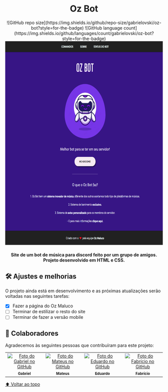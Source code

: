 <h1 align="center">
  Oz Bot
</h1>

<div align="center">
  ![GitHub repo size](https://img.shields.io/github/repo-size/gabrielovski/oz-bot?style=for-the-badge)
  ![GitHub language count](https://img.shields.io/github/languages/count/gabrielovski/oz-bot?style=for-the-badge)
</div>

<img src=".readme/preview.png" alt="exemplo imagem" style="width: 750px;height:650px;">

<h4 align="center">
  Site de um bot de música para discord feito por um grupo de amigos.<br>
  Projeto desenvolvido em HTML e CSS.
</h4>

## 🛠️ Ajustes e melhorias

O projeto ainda está em desenvolvimento e as próximas atualizações serão voltadas nas seguintes tarefas:

- [x] Fazer a página do Oz Maluco
- [ ] Terminar de estilizar o resto do site
- [ ] Terminar de fazer a versão mobile

## 🤝 Colaboradores

Agradecemos às seguintes pessoas que contribuíram para este projeto:

<table>
  <tr>
    <td align="center">
      <a href="https://github.com/gabrielovski">
        <img src="https://github.com/gabrielovski.png" width="100px;" alt="Foto do Gabriel no GitHub"/><br>
        <sub>
          <b>Gabriel</b>
        </sub>
      </a>
    </td>
    <td align="center">
      <a href="https://github.com/Mazuc0">
        <img src="https://github.com/Mazuc0.png" width="100px;" alt="Foto do Mateus no GitHub"/><br>
        <sub>
          <b>Mateus</b>
        </sub>
      </a>
    </td>
    <td align="center">
      <a href="https://github.com/eduxce">
        <img src="https://github.com/eduxce.png" width="100px;" alt="Foto do Eduardo no GitHub"/><br>
        <sub>
          <b>Eduardo</b>
        </sub>
      </a>
    </td>
    <td align="center">
      <a href="https://github.com/ozBricio">
        <img src="https://github.com/ozBricio.png" width="100px;" alt="Foto do Fabrício no GitHub"/><br>
        <sub>
          <b>Fabrício</b>
        </sub>
      </a>
    </td>
  </tr>
</table>

[⬆ Voltar ao topo](#oz-bot)<br>
